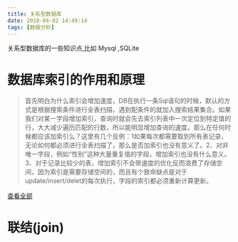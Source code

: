 ```yaml
---
title: 关系型数据库
date: 2018-04-02 14:49:14
tags: [数据分析]
---
```


关系型数据库的一些知识点,比如 Mysql ,SQLite<!--more-->
# 数据库索引的作用和原理
>首先明白为什么索引会增加速度，DB在执行一条Sql语句的时候，默认的方式是根据搜索条件进行全表扫描，遇到配条件的就加入搜索结果集合。如果我们对某一字段增加索引，查询时就会先去索引列表中一次定位到特定值的行，大大减少遍历匹配的行数，所以能明显增加查询的速度。那么在任何时候都应该加索引么？这里有几个反例：1如果每次都需要取到所有表记录，无论如何都必须进行全表扫描了，那么是否加索引也没有意义了。2、对非唯一字段，例如“性别”这种大量重复值的字段，增加索引也没有什么意义。3、对于记录比较少的表，增加索引不会带速度的优化反而浪费了存储空间，因为索引是需要存储空间的，而且有个致命缺点是对于update/insert/delet的每次执行，字段的索引都必须重新计算更新。

[查看全部](https://zhuanlan.zhihu.com/p/27862119)


# 联结(join)

